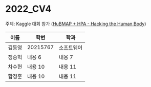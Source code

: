 # 2022_CV4

주제: Kaggle 대회 참가 ([HuBMAP + HPA - Hacking the Human Body](https://www.kaggle.com/competitions/hubmap-organ-segmentation/overview))

|이름|학번|학과|
|---|---|---|
|김동영|20215767|소프트웨어|
|정승혁|내용 6|내용 7|
|차수현|내용 10|내용 11|
|함정훈|내용 10|내용 11|
